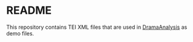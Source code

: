 # README

This repository contains TEI XML files that are used in [DramaAnalysis](quadrama/DramaAnalysis) as demo files.

